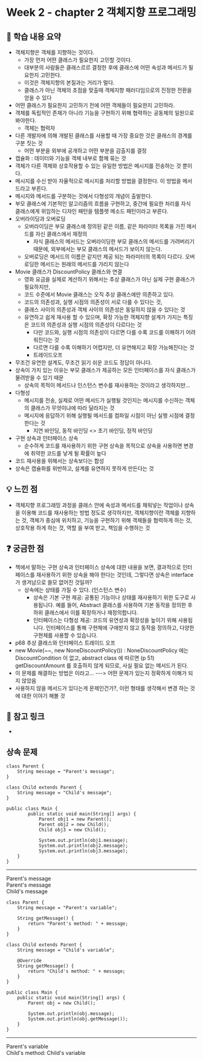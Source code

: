 # Week 2 - chapter 2 객체지향 프로그래밍

## 📌 학습 내용 요약
- 객체지향은 객체를 지향하는 것이다.
  - 가장 먼저 어떤 클래스가 필요한지 고민할 것이다.
  - 대부분의 사람들은 클래스르르 결정한 후에 클래스에 어떤 속성과 메서드가 필요한지 고민한다.
  - 이것은 객체지향의 본질과는 거리가 멀다.
  - 클래스가 아닌 객체의 초점을 맞출때 객체지향 패러다임으로의 진정한 전환을 얻을 수 있다
- 어떤 클래스가 필요한지 고민하기 전에 어떤 객체들이 필요한지 고민하라.
- 객체를 독립적인 존재가 아니라 기능을 구현하기 위해 협력하는 공동체의 일원으로 봐야한다.
  - 객체는 협력자
- 다른 개발자에 의해 개발된 클래스를 사용할 때 가장 중요한 것은 클래스의 경계를 구분 짓는 것
  - 어떤 부분을 외부에 공개하고 어떤 부분을 감출지를 결정
- 캡슐화 : 데이터와 기능을 객체 내부로 함께 묶는 것
- 객체가 다른 객체와 상호작용할 수 있는 유일한 방법은 메시지를 전송하는 것 뿐이다.
- 메시지를 수신 받아 자율적으로 메시지를 처리할 방법을 결정한다. 이 방법을 메서드라고 부른다.
- 메시지와 메서드를 구분하는 것에서 다형성의 개념이 출발한다.
- 부모 클래스에 기본적인 알고리즘의 흐름을 구현하고, 중간에 필요한 처리를 자식 클래스에게 위임하는 디자인 패턴을 템플렛 메소드 패턴이라고 부른다.
- 오버라이딩과 오버로딩
  - 오버라이딩은 부모 클래스에 정의된 같은 이름, 같은 파라미터 목록을 가진 메서드를 자신 클래스에서 재정의
    - 자식 클래스의 메서드는 오버라이딩한 부모 클래스의 메서드를 가려버리기 때문에, 외부에서는 부모 클래스의 메서드가 보이지 않는다.
  - 오버로딩은 메서드의 이름은 같지만 제공 되는 파라미터의 목록이 다르다. 오버로딩한 메서드는 원래의 메서드를 가리지 않는다
- Movie 클래스가 DiscountPolicy 클래스와 연결
  - 영화 요금을 실제로 계산하기 위해서는 추상 클래스가 아닌 실제 구현 클래스가 필요하지만,
  - 코드 수준에서 Movie 클래스는 오직 추상 클래스에만 의존하고 있다.
  - 코드의 의존성과, 실행 시점의 의존성이 서로 다를 수 있다는 것,
  - 클래스 사이의 의존성과 객체 사이의 의존성은 동일하지 않을 수 있다는 것
  - 유연하고 쉽게 재사용 할 수 있으며, 확장 가능한 객체지향 설계가 가지는 특징은 코드의 의존성과 실행 시점의 의존성이 다르다는 것
    - 다만 코드와, 실행 시점의 의존성이 다르면 다를 수록 코드를 이해하기 어려워진다는 것
    - 다르면 다를 수록 이해하기 어렵지만, 더 유연해지고 확장 가능해진다는 것
    - 트레이드오프
- 무조건 유연한 설계도, 무조건 읽기 쉬운 코드도 정답이 아니다.
- 상속이 가치 있는 이유는 부모 클래스가 제공하는 모든 인터페이스를 자식 클래스가 물려받을 수 있기 때문
  - 상속의 목적이 메서드나 인스턴스 변수를 재사용하는 것이라고 생각하지만...
- 다형성
  - 메시지를 전송, 실제로 어떤 메서드가 실행될 것인지는 메시지를 수신하는 객체의 클래스가 무엇이냐에 따라 달라지는 것
  - 메시지에 응답하기 위해 실행될 메서드를 컴파일 시점이 아닌 실행 시점에 결정한다는 것
    - 지연 바인딩, 동적 바인딩 <> 초기 바인딩, 정적 바인딩
- 구현 상속과 인터페이스 상속
  - 순수하게 코드를 재사용하기 위한 구현 상속을 목적으로 상속을 사용하면 변경에 취약한 코드를 낳게 될 확률이 높다
- 코드 재사용을 위해서는 상속보다는 합성
- 상속은 캡슐화를 위반하고, 설계를 유연하지 못하게 만든다는 것

## 💡 느낀 점
- 객체지향 프로그래밍 과정을 클래스 안에 속성과 메서드를 채워넣는 작업이나 상속을 이용해 코드를 재사용하는 방법 정도로 생각하지만,
  객체지향이란 객체를 지향하는 것, 객체가 중심에 위치하고, 기능을 구현하기 위해 객체들을 협력하게 하는 것, 상호작용 하게 하는 것, 역할 을 부여 받고, 책임을 수행하는 것
  

## ❓ 궁금한 점
- 책에서 말하는 구현 상속과 인터페이스 상속에 대한 내용을 보면, 결과적으로 인터페이스를 재사용하기 위한 상속을 해야 한다는 것인데,
그렇다면 상속은 interface 가 생겨남으로 쓸모 없어진 것일까?
  - 상속에는 상태를 가질 수 있다. (인스턴스 변수)
	-	상속은 기본 구현 제공: 공통된 기능이나 상태를 재사용하기 위한 도구로 사용됩니다. 예를 들어, Abstract 클래스를 사용하여 기본 동작을 정의한 후 하위 클래스에서 이를 확장하거나 재정의합니다.
	-	인터페이스는 다형성 제공: 코드의 유연성과 확장성을 높이기 위해 사용됩니다. 인터페이스를 통해 구현체에 구애받지 않고 동작을 정의하고, 다양한 구현체를 사용할 수 있습니다.
- p68 추상 클래스와 인터페이스 트레이드 오프
 - new Movie(~~, new NoneDiscountPolicy()) : NoneDiscountPolicy 에는 DiscountCondition 이 없고, abstract class 에 따르면 (p 51)
   getDiscountAmount 를 호출하지 않게 되므로, 사실 필요 없는 메서드가 된다.
 - 이 문제를 해결하는 방법은 이라고... ---> 어떤 문제가 있는지 정확하게 이해가 되지 않았음
 - 사용하지 않을 메서드가 있다는게 문제인건가?, 이런 형태를 생각해서 변경 하는 것에 대한 이야기 해볼 것


## 🔗 참고 링크
-


## 상속 문제

	class Parent {
	    String message = "Parent's message";
	}
	
	class Child extends Parent {
	    String message = "Child's message";
	}

	public class Main {
    		public static void main(String[] args) {
        		Parent obj1 = new Parent();
        		Parent obj2 = new Child();
        		Child obj3 = new Child();

        		System.out.println(obj1.message);
        		System.out.println(obj2.message);
        		System.out.println(obj3.message);
	    }
	}
***
Parent's message   
Parent's message   
Child's message   






	class Parent {
	    String message = "Parent's variable";
	
	    String getMessage() {
	        return "Parent's method: " + message;
	    }
	}
	
	class Child extends Parent {
	    String message = "Child's variable";
	
	    @Override
	    String getMessage() {
	        return "Child's method: " + message;
	    }
	}
	
	public class Main {
	    public static void main(String[] args) {
	        Parent obj = new Child();
	
	        System.out.println(obj.message);
	        System.out.println(obj.getMessage());
	    }
	}
***
Parent's variable    
Child's method: Child's variable   
